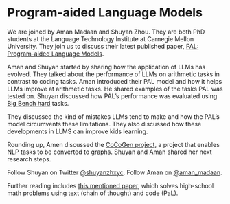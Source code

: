 # Program-aided Language Models

We are joined by Aman Madaan and Shuyan Zhou. They are both PhD students at the Language Technology Institute at Carnegie Mellon University. They join us to discuss their latest published paper, [PAL: Program-aided Language Models](https://reasonwithpal.com/).

Aman and Shuyan started by sharing how the application of LLMs has evolved. They talked about the performance of LLMs on arithmetic tasks in contrast to coding tasks. Aman introduced their PAL model and how it helps LLMs improve at arithmetic tasks. He shared examples of the tasks PAL was tested on. Shuyan discussed how PAL’s performance was evaluated using [Big Bench hard](https://github.com/suzgunmirac/BIG-Bench-Hard) tasks.

They discussed the kind of mistakes LLMs tend to make and how the PAL’s model circumvents these limitations. They also discussed how these developments in LLMS can improve kids learning. 

Rounding up, Amen discussed the [CoCoGen project](https://github.com/reasoning-machines/CoCoGen), a project that enables NLP tasks to be converted to graphs. Shuyan and Aman shared her next research steps. 

Follow Shuyan on Twitter [@shuyanzhxyc](https://twitter.com/shuyanzhxyc). Follow Aman on [@aman_madaan](https://twitter.com/aman_madaan).

Further reading includes [this mentioned paper](https://arxiv.org/abs/2308.07921), which solves high-school math problems using text (chain of thought) and code (PaL).

